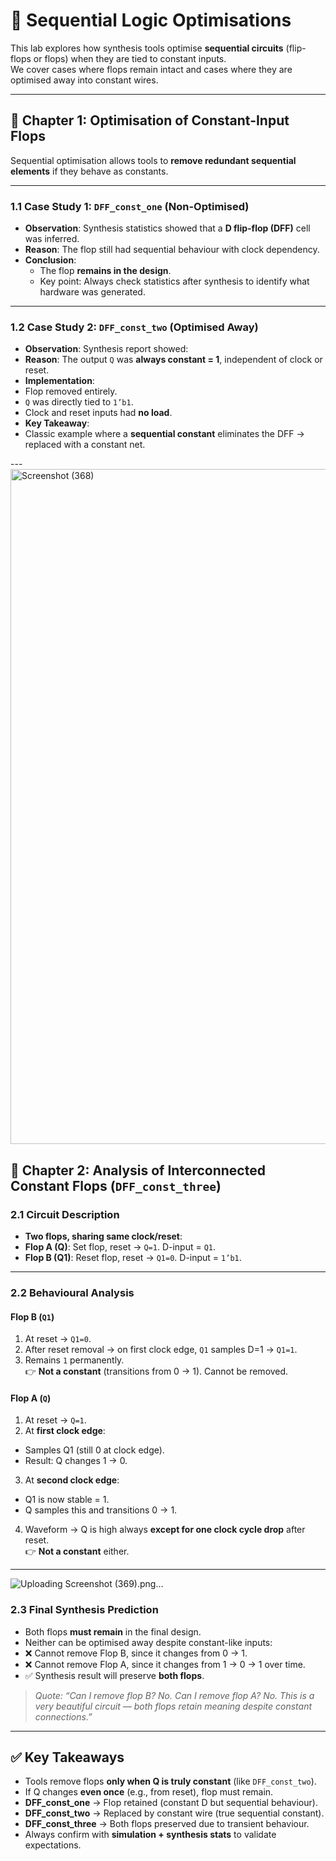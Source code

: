 # 🔄 Sequential Logic Optimisations

This lab explores how synthesis tools optimise **sequential circuits** (flip-flops or flops) when they are tied to constant inputs.  
We cover cases where flops remain intact and cases where they are optimised away into constant wires.

---

## 📖 Chapter 1: Optimisation of Constant-Input Flops

Sequential optimisation allows tools to **remove redundant sequential elements** if they behave as constants.

---


### 1.1 Case Study 1: `DFF_const_one` (Non-Optimised)

- **Observation**: Synthesis statistics showed that a **D flip-flop (DFF)** cell was inferred.  
- **Reason**: The flop still had sequential behaviour with clock dependency.  
- **Conclusion**:  
  - The flop **remains in the design**.  
  - Key point: Always check statistics after synthesis to identify what hardware was generated.

---

### 1.2 Case Study 2: `DFF_const_two` (Optimised Away)

- **Observation**: Synthesis report showed:  
- **Reason**: The output `Q` was **always constant = 1**, independent of clock or reset.  
- **Implementation**:  
- Flop removed entirely.  
- `Q` was directly tied to `1’b1`.  
- Clock and reset inputs had **no load**.  
- **Key Takeaway**:  
- Classic example where a **sequential constant** eliminates the DFF → replaced with a constant net.  

---<img width="1920" height="1080" alt="Screenshot (368)" src="https://github.com/user-attachments/assets/307c98ae-d869-44b7-a68e-bedb5e7d7446" />



## 🧮 Chapter 2: Analysis of Interconnected Constant Flops (`DFF_const_three`)

### 2.1 Circuit Description
- **Two flops, sharing same clock/reset**:  
- **Flop A (Q)**: Set flop, reset → `Q=1`. D-input = `Q1`.  
- **Flop B (Q1)**: Reset flop, reset → `Q1=0`. D-input = `1’b1`.  

---

### 2.2 Behavioural Analysis

#### Flop B (`Q1`)
1. At reset → `Q1=0`.  
2. After reset removal → on first clock edge, `Q1` samples D=1 → `Q1=1`.  
3. Remains `1` permanently.  
👉 **Not a constant** (transitions from 0 → 1). Cannot be removed.  

#### Flop A (`Q`)
1. At reset → `Q=1`.  
2. At **first clock edge**:  
 - Samples Q1 (still 0 at clock edge).  
 - Result: Q changes 1 → 0.  
3. At **second clock edge**:  
 - Q1 is now stable = 1.  
 - Q samples this and transitions 0 → 1.  
4. Waveform → Q is high always **except for one clock cycle drop** after reset.  
👉 **Not a constant** either.  

---
![Uploading Screenshot (369).png…]()

### 2.3 Final Synthesis Prediction
- Both flops **must remain** in the final design.  
- Neither can be optimised away despite constant-like inputs:  
- ❌ Cannot remove Flop B, since it changes from 0 → 1.  
- ❌ Cannot remove Flop A, since it changes from 1 → 0 → 1 over time.  
- ✅ Synthesis result will preserve **both flops**.  

> *Quote: “Can I remove flop B? No. Can I remove flop A? No. This is a very beautiful circuit — both flops retain meaning despite constant connections.”*

---

## ✅ Key Takeaways

- Tools remove flops **only when Q is truly constant** (like `DFF_const_two`).  
- If Q changes **even once** (e.g., from reset), flop must remain.  
- **DFF_const_one** → Flop retained (constant D but sequential behaviour).  
- **DFF_const_two** → Replaced by constant wire (true sequential constant).  
- **DFF_const_three** → Both flops preserved due to transient behaviour.  
- Always confirm with **simulation + synthesis stats** to validate expectations.  
